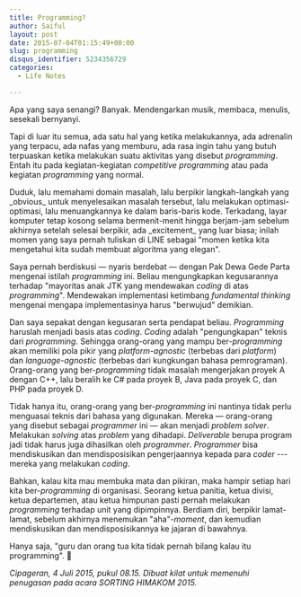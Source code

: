 ```yaml
---
title: Programming?
author: Saiful
layout: post
date: 2015-07-04T01:15:49+00:00
slug: programming
disqus_identifier: 5234356729
categories:
  - Life Notes

---
```

Apa yang saya senangi? Banyak. Mendengarkan musik, membaca, menulis, sesekali bernyanyi.

Tapi di luar itu semua, ada satu hal yang ketika melakukannya, ada adrenalin yang terpacu, ada nafas yang memburu, ada rasa ingin tahu yang butuh terpuaskan ketika melakukan suatu aktivitas yang disebut _programming_. Entah itu pada kegiatan-kegiatan _competitive programming_ atau pada kegiatan _programming_ yang normal.

<!--more-->Duduk, lalu memahami domain masalah, lalu berpikir langkah-langkah yang _obvious_ untuk menyelesaikan masalah tersebut, lalu melakukan optimasi-optimasi, lalu menuangkannya ke dalam baris-baris kode. Terkadang, layar komputer tetap kosong selama bermenit-menit hingga berjam-jam sebelum akhirnya setelah selesai berpikir, ada _excitement_ yang luar biasa; inilah momen yang saya pernah tuliskan di LINE sebagai "momen ketika kita mengetahui kita sudah membuat algoritma yang elegan".

Saya pernah berdiskusi — nyaris berdebat — dengan Pak Dewa Gede Parta mengenai istilah _programming_ ini. Beliau mengungkapkan kegusarannya terhadap "mayoritas anak JTK yang mendewakan _coding_ di atas _programming_". Mendewakan implementasi ketimbang _fundamental thinking_ mengenai mengapa implementasinya harus "berwujud" demikian.

Dan saya sepakat dengan kegusaran serta pendapat beliau. _Programming_ haruslah menjadi basis atas _coding_. _Coding_ adalah "pengungkapan" teknis dari _programming_. Sehingga orang-orang yang mampu ber-_programming_ akan memiliki pola pikir yang _platform-agnostic_ (terbebas dari _platform_) dan _language-agnostic_ (terbebas dari kungkungan bahasa pemrograman). Orang-orang yang ber-_programming_ tidak masalah mengerjakan proyek A dengan C++, lalu beralih ke C# pada proyek B, Java pada proyek C, dan PHP pada proyek D.

Tidak hanya itu, orang-orang yang ber-_programming_ ini nantinya tidak perlu menguasai teknis dari bahasa yang digunakan. Mereka — orang-orang yang disebut sebagai _programmer_ ini — akan menjadi _problem solver_. Melakukan _solving_ atas _problem_ yang dihadapi. _Deliverable_ berupa program jadi tidak harus juga dihasilkan oleh _programmer_. _Programmer_ bisa mendiskusikan dan mendisposisikan pengerjaannya kepada para _coder_ --- mereka yang melakukan _coding_.

Bahkan, kalau kita mau membuka mata dan pikiran, maka hampir setiap hari kita ber-_programming_ di organisasi. Seorang ketua panitia, ketua divisi, ketua departemen, atau ketua himpunan pasti pernah melakukan _programming_ terhadap unit yang dipimpinnya. Berdiam diri, berpikir lamat-lamat, sebelum akhirnya menemukan "aha"-_moment_, dan kemudian mendiskusikan dan mendisposisikannya ke jajaran di bawahnya.

Hanya saja, "guru dan orang tua kita tidak pernah bilang kalau itu programming". 🙂

_Cipageran, 4 Juli 2015, pukul 08.15. Dibuat kilat untuk memenuhi penugasan pada acara SORTING HIMAKOM 2015._
